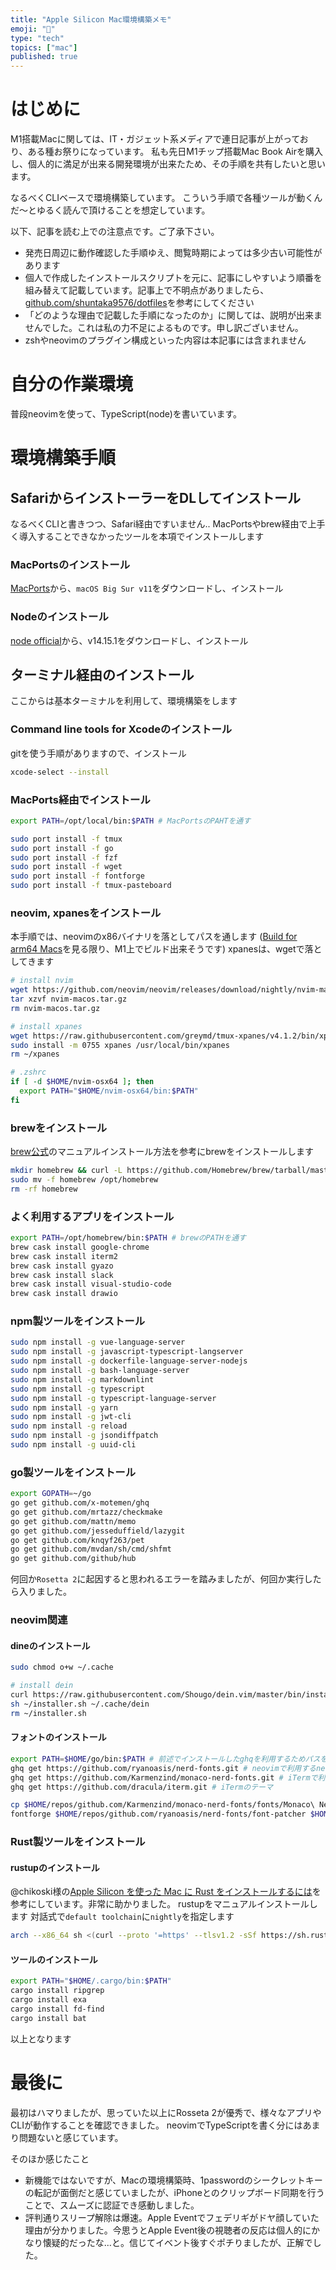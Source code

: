 ```yaml
---
title: "Apple Silicon Mac環境構築メモ"
emoji: "🍎"
type: "tech"
topics: ["mac"]
published: true
---
```


# はじめに
M1搭載Macに関しては、IT・ガジェット系メディアで連日記事が上がっており、ある種お祭りになっています。
私も先日M1チップ搭載Mac Book Airを購入し、個人的に満足が出来る開発環境が出来たため、その手順を共有したいと思います。

なるべくCLIベースで環境構築しています。
こういう手順で各種ツールが動くんだ〜とゆるく読んで頂けることを想定しています。

以下、記事を読む上での注意点です。ご了承下さい。
* 発売日周辺に動作確認した手順ゆえ、閲覧時期によっては多少古い可能性があります
* 個人で作成したインストールスクリプトを元に、記事にしやすいよう順番を組み替えて記載しています。記事上で不明点がありましたら、[github.com/shuntaka9576/dotfiles](https://github.com/shuntaka9576/dotfiles/blob/feature/support-apple-sillicon/init/install.sh)を参考にしてください
* 「どのような理由で記載した手順になったのか」に関しては、説明が出来ませんでした。これは私の力不足によるものです。申し訳ございません。
* zshやneovimのプラグイン構成といった内容は本記事には含まれません

# 自分の作業環境
普段neovimを使って、TypeScript(node)を書いています。

# 環境構築手順
## SafariからインストーラーをDLしてインストール
なるべくCLIと書きつつ、Safari経由ですいません..
MacPortsやbrew経由で上手く導入することできなかったツールを本項でインストールします

### MacPortsのインストール
[MacPorts](https://www.macports.org/install.php)から、`macOS Big Sur v11`をダウンロードし、インストール

### Nodeのインストール
[node official](https://nodejs.org/ja/download/)から、v14.15.1をダウンロードし、インストール


## ターミナル経由のインストール
ここからは基本ターミナルを利用して、環境構築をします

### Command line tools for Xcodeのインストール
gitを使う手順がありますので、インストール
```bash
xcode-select --install
```

### MacPorts経由でインストール
```bash
export PATH=/opt/local/bin:$PATH # MacPortsのPAHTを通す

sudo port install -f tmux
sudo port install -f go
sudo port install -f fzf
sudo port install -f wget
sudo port install -f fontforge
sudo port install -f tmux-pasteboard
```

### neovim, xpanesをインストール
本手順では、neovimのx86バイナリを落としてパスを通します
([Build for arm64 Macs](https://github.com/neovim/neovim/pull/12624)を見る限り、M1上でビルド出来そうです)
xpanesは、wgetで落としてきます

```bash
# install nvim
wget https://github.com/neovim/neovim/releases/download/nightly/nvim-macos.tar.gz
tar xzvf nvim-macos.tar.gz
rm nvim-macos.tar.gz

# install xpanes
wget https://raw.githubusercontent.com/greymd/tmux-xpanes/v4.1.2/bin/xpanes -O ./xpanes
sudo install -m 0755 xpanes /usr/local/bin/xpanes
rm ~/xpanes
```

```bash
# .zshrc
if [ -d $HOME/nvim-osx64 ]; then
  export PATH="$HOME/nvim-osx64/bin:$PATH"
fi
```

### brewをインストール
[brew公式](https://docs.brew.sh/Installation)のマニュアルインストール方法を参考にbrewをインストールします

```bash
mkdir homebrew && curl -L https://github.com/Homebrew/brew/tarball/master | tar xz --strip 1 -C homebrew
sudo mv -f homebrew /opt/homebrew
rm -rf homebrew
```

### よく利用するアプリをインストール

```bash
export PATH=/opt/homebrew/bin:$PATH # brewのPATHを通す
brew cask install google-chrome
brew cask install iterm2
brew cask install gyazo
brew cask install slack
brew cask install visual-studio-code
brew cask install drawio
```

### npm製ツールをインストール

```bash
sudo npm install -g vue-language-server
sudo npm install -g javascript-typescript-langserver
sudo npm install -g dockerfile-language-server-nodejs
sudo npm install -g bash-language-server
sudo npm install -g markdownlint
sudo npm install -g typescript
sudo npm install -g typescript-language-server
sudo npm install -g yarn
sudo npm install -g jwt-cli
sudo npm install -g reload
sudo npm install -g jsondiffpatch
sudo npm install -g uuid-cli
```

### go製ツールをインストール
```bash
export GOPATH=~/go
go get github.com/x-motemen/ghq
go get github.com/mrtazz/checkmake
go get github.com/mattn/memo
go get github.com/jesseduffield/lazygit
go get github.com/knqyf263/pet
go get github.com/mvdan/sh/cmd/shfmt
go get github.com/github/hub
```
何回か`Rosetta 2`に起因すると思われるエラーを踏みましたが、何回か実行したら入りました。

### neovim関連
#### dineのインストール
```bash
sudo chmod o+w ~/.cache

# install dein
curl https://raw.githubusercontent.com/Shougo/dein.vim/master/bin/installer.sh >~/installer.sh
sh ~/installer.sh ~/.cache/dein
rm ~/installer.sh
```

#### フォントのインストール
```bash
export PATH=$HOME/go/bin:$PATH # 前述でインストールしたghqを利用するためパスを通します
ghq get https://github.com/ryanoasis/nerd-fonts.git # neovimで利用するnerd-font
ghq get https://github.com/Karmenzind/monaco-nerd-fonts.git # iTermで利用するフォント
ghq get https://github.com/dracula/iterm.git # iTermのテーマ

cp $HOME/repos/github.com/Karmenzind/monaco-nerd-fonts/fonts/Monaco\ Nerd\ Font\ Complete\ Windows\ Compatible.otf $HOME/Library/Fonts # iTermで選択できるように、ファイルを移動
fontforge $HOME/repos/github.com/ryanoasis/nerd-fonts/font-patcher $HOME/Library/Fonts/Monaco\ Nerd\ Font\ Complete\ Windows\ Compatible.otf -w --fontawesome --fontawesomeextension --fontlinux --octicons --powersymbols --pomicons --powerline --powerlineextra --material --weather # 一部足りないフォントがあるためパッチを当てる
```

### Rust製ツールをインストール
#### rustupのインストール
@chikoski様の[Apple Silicon を使った Mac に Rust をインストールするには](https://qiita.com/chikoski/items/f973e551a71ed0179116)を参考にしています。非常に助かりました。
rustupをマニュアルインストールします
対話式で`default toolchain`に`nightly`を指定します

```bash
arch --x86_64 sh <(curl --proto '=https' --tlsv1.2 -sSf https://sh.rustup.rs )
```

#### ツールのインストール
```bash
export PATH="$HOME/.cargo/bin:$PATH"
cargo install ripgrep
cargo install exa
cargo install fd-find
cargo install bat
```

以上となります

# 最後に
最初はハマりましたが、思っていた以上にRosseta 2が優秀で、様々なアプリやCLIが動作することを確認できました。
neovimでTypeScriptを書く分にはあまり問題ないと感じています。

そのほか感じたこと
* 新機能ではないですが、Macの環境構築時、1passwordのシークレットキーの転記が面倒だと感じていましたが、iPhoneとのクリップボード同期を行うことで、スムーズに認証でき感動しました。
* 評判通りスリープ解除は爆速。Apple Eventでフェデリギがドヤ顔していた理由が分かりました。今思うとApple Event後の視聴者の反応は個人的にかなり懐疑的だったな...と。信じてイベント後すぐポチりましたが、正解でした。
